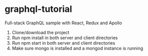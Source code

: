 # graphql-tutorial
Full-stack GraphQL sample with React, Redux and Apollo

1. Clone/download the project
2. Run npm install in both server and client directories
3. Run npm start in both server and client directories
4. Make sure mongo is installed and a mongod instance is running


